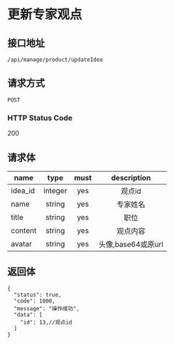 # 更新专家观点

## 接口地址

`/api/manage/product/updateIdea`

## 请求方式

`POST`

### HTTP Status Code

200

## 请求体

| name     | type     | must     | description |
|----------|:--------:|:--------:|:--------:|
| idea_id   | integer   | yes     | 观点id |
| name   | string   | yes     | 专家姓名 |
| title   | string   | yes     | 职位 |
| content   | string   | yes     | 观点内容 |
| avatar   | string   | yes     | 头像,base64或原url |


## 返回体

```json5
{
  "status": true,
  "code": 1000,
  "message": "操作成功",
  "data": [
    "id": 13,//观点id
  ]
}
``` 
